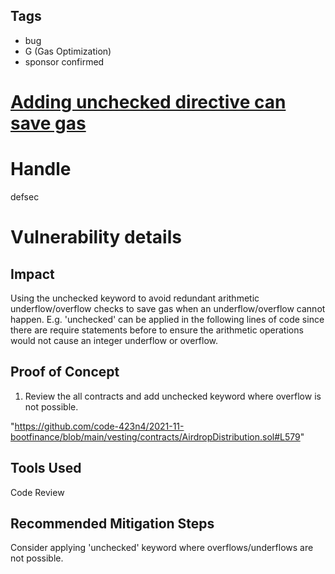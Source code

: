 ## Tags

- bug
- G (Gas Optimization)
- sponsor confirmed

# [Adding unchecked directive can save gas](https://github.com/code-423n4/2021-11-bootfinance-findings/issues/261) 

# Handle

defsec


# Vulnerability details

## Impact

Using the unchecked keyword to avoid redundant arithmetic underflow/overflow checks to save gas when an underflow/overflow cannot happen. E.g. 'unchecked' can be applied in the following lines of code since there are require statements before to ensure the arithmetic operations would not cause an integer underflow or overflow.

## Proof of Concept

1. Review the all contracts and add unchecked keyword where overflow is not possible.

"https://github.com/code-423n4/2021-11-bootfinance/blob/main/vesting/contracts/AirdropDistribution.sol#L579"

## Tools Used

Code Review

## Recommended Mitigation Steps

Consider applying 'unchecked' keyword where overflows/underflows are not possible.



